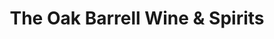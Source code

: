 ---
title: "The Oak Barrell Wine & Spirits"
url: /hattiesburg/the-oak-barrell-wine-und-spirits/
shop: Spirituosen
---